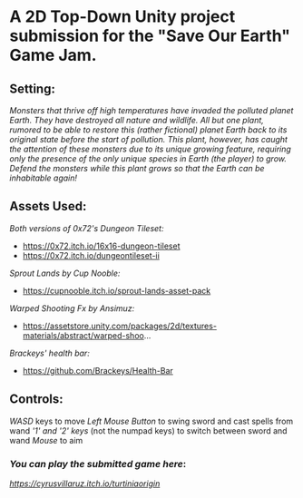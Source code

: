 # A 2D Top-Down Unity project submission for the "Save Our Earth" Game Jam.

## Setting: 
_Monsters that thrive off high temperatures have invaded the polluted planet Earth. They have destroyed all nature and wildlife. All but one plant, rumored to be able to restore this (rather fictional) planet Earth back to its original state before the start of pollution. This plant, however, has caught the attention of these monsters due to its unique growing feature, requiring only the presence of the only unique species in Earth (the player) to grow.  Defend the monsters while this plant grows so that the Earth can be inhabitable again!_

## Assets Used:

_Both versions of 0x72's Dungeon Tileset:_
- https://0x72.itch.io/16x16-dungeon-tileset
- https://0x72.itch.io/dungeontileset-ii

_Sprout Lands by Cup Nooble:_
- https://cupnooble.itch.io/sprout-lands-asset-pack

_Warped Shooting Fx by Ansimuz:_
- https://assetstore.unity.com/packages/2d/textures-materials/abstract/warped-shoo...

_Brackeys' health bar:_
- https://github.com/Brackeys/Health-Bar

## Controls:

_WASD_ keys to move
_Left Mouse Button_ to swing sword and cast spells from wand
_'1' and '2' keys_ (not the numpad keys) to switch between sword and wand
_Mouse_ to aim

### _You can play the submitted game here_:
_https://cyrusvillaruz.itch.io/turtiniaorigin_
